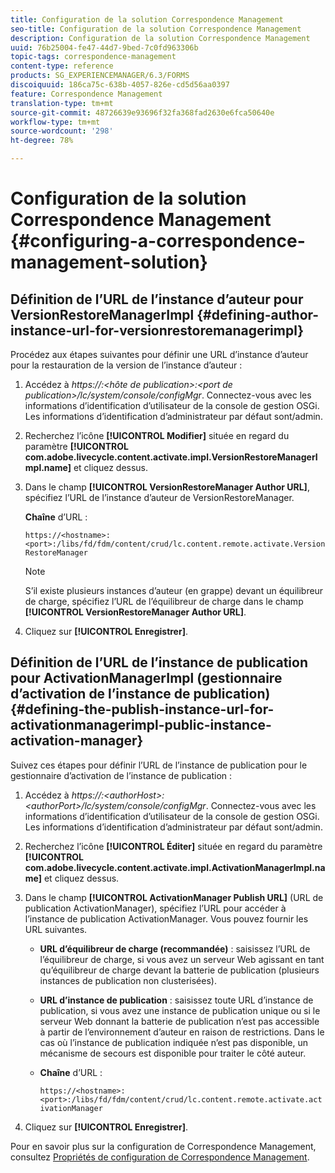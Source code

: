 ```yaml
---
title: Configuration de la solution Correspondence Management
seo-title: Configuration de la solution Correspondence Management
description: Configuration de la solution Correspondence Management
uuid: 76b25004-fe47-44d7-9bed-7c0fd963306b
topic-tags: correspondence-management
content-type: reference
products: SG_EXPERIENCEMANAGER/6.3/FORMS
discoiquuid: 186ca75c-638b-4057-826e-cd5d56aa0397
feature: Correspondence Management
translation-type: tm+mt
source-git-commit: 48726639e93696f32fa368fad2630e6fca50640e
workflow-type: tm+mt
source-wordcount: '298'
ht-degree: 78%

---
```



# Configuration de la solution Correspondence Management {#configuring-a-correspondence-management-solution}

## Définition de l’URL de l’instance d’auteur pour VersionRestoreManagerImpl {#defining-author-instance-url-for-versionrestoremanagerimpl}

Procédez aux étapes suivantes pour définir une URL d’instance d’auteur pour la restauration de la version de l’instance d’auteur :

1. Accédez à *https://:&lt;hôte de publication>:&lt;port de publication>/lc/system/console/configMgr*. Connectez-vous avec les informations d’identification d’utilisateur de la console de gestion OSGi. Les informations d’identification d’administrateur par défaut sont/admin.
1. Recherchez l’icône **[!UICONTROL Modifier]** située en regard du paramètre **[!UICONTROL com.adobe.livecycle.content.activate.impl.VersionRestoreManagerImpl.name]** et cliquez dessus.
1. Dans le champ **[!UICONTROL VersionRestoreManager Author URL]**, spécifiez l’URL de l’instance d’auteur de VersionRestoreManager.

   **Chaîne** d’URL :

   `https://<hostname>:<port>:/libs/fd/fdm/content/crud/lc.content.remote.activate.VersionRestoreManager`

   >[!NOTE]
   >
   >S’il existe plusieurs instances d’auteur (en grappe) devant un équilibreur de charge, spécifiez l’URL de l’équilibreur de charge dans le champ **[!UICONTROL VersionRestoreManager Author URL]**.

1. Cliquez sur **[!UICONTROL Enregistrer]**.

## Définition de l’URL de l’instance de publication pour ActivationManagerImpl (gestionnaire d’activation de l’instance de publication) {#defining-the-publish-instance-url-for-activationmanagerimpl-public-instance-activation-manager}

Suivez ces étapes pour définir l’URL de l’instance de publication pour le gestionnaire d’activation de l’instance de publication :

1. Accédez à *https://:&lt;authorHost>:&lt;authorPort>/lc/system/console/configMgr*. Connectez-vous avec les informations d’identification d’utilisateur de la console de gestion OSGi. Les informations d’identification d’administrateur par défaut sont/admin.
1. Recherchez l’icône **[!UICONTROL Éditer]** située en regard du paramètre **[!UICONTROL com.adobe.livecycle.content.activate.impl.ActivationManagerImpl.name]** et cliquez dessus.
1. Dans le champ **[!UICONTROL ActivationManager Publish URL]** (URL de publication ActivationManager), spécifiez l’URL pour accéder à l’instance de publication ActivationManager. Vous pouvez fournir les URL suivantes.

   * **URL d’équilibreur de charge (recommandée)** : saisissez l’URL de l’équilibreur de charge, si vous avez un serveur Web agissant en tant qu’équilibreur de charge devant la batterie de publication (plusieurs instances de publication non clusterisées).
   * **URL d’instance de publication** : saisissez toute URL d’instance de publication, si vous avez une instance de publication unique ou si le serveur Web donnant la batterie de publication n’est pas accessible à partir de l’environnement d’auteur en raison de restrictions. Dans le cas où l’instance de publication indiquée n’est pas disponible, un mécanisme de secours est disponible pour traiter le côté auteur.
   * **Chaîne** d’URL :

      `https://<hostname>:<port>:/libs/fd/fdm/content/crud/lc.content.remote.activate.activationManager`

1. Cliquez sur **[!UICONTROL Enregistrer]**.

Pour en savoir plus sur la configuration de Correspondence Management, consultez [Propriétés de configuration de Correspondence Management](https://helpx.adobe.com/aem-forms/6-2/cm-configuration-properties.html).
